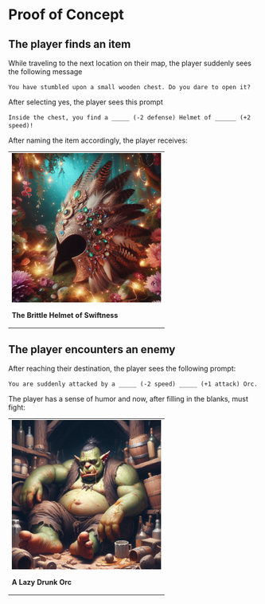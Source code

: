 # Proof of Concept

## The player finds an item

While traveling to the next location on their map, the player suddenly sees the following message

```
You have stumbled upon a small wooden chest. Do you dare to open it?
```

After selecting yes, the player sees this prompt

```
Inside the chest, you find a _____ (-2 defense) Helmet of ______ (+2 speed)!
```

After naming the item accordingly, the player receives:

<table>
  <tr>
    <td>
         <img src="../BusinessDocs/Miscellaneous/TheBrittleHelmetOfSwiftness.png">
         <p><b> The Brittle Helmet of Swiftness </b></p>
    </td>
  </tr>
</table>

## The player encounters an enemy

After reaching their destination, the player sees the following prompt:

```
You are suddenly attacked by a _____ (-2 speed) _____ (+1 attack) Orc.
```

The player has a sense of humor and now, after filling in the blanks, must fight:

<table>
  <tr>
    <td>
         <img src="../BusinessDocs/Miscellaneous/LazyDrunkOrc.png">
         <p><b> A Lazy Drunk Orc </b></p>
    </td>
  </tr>
</table>
